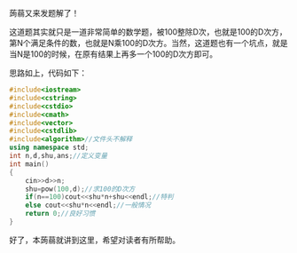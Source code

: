 
蒟蒻又来发题解了！

这道题其实就只是一道非常简单的数学题，被100整除D次，也就是100的D次方，第N个满足条件的数，也就是N乘100的D次方。当然，这道题也有一个坑点，就是当N是100的时候，在原有结果上再多一个100的D次方即可。

思路如上，代码如下：

```cpp
#include<iostream>
#include<cstring>
#include<cstdio>
#include<cmath>
#include<vector>
#include<cstdlib>
#include<algorithm>//文件头不解释
using namespace std;
int n,d,shu,ans;//定义变量
int main()
{
    cin>>d>>n;
    shu=pow(100,d);//求100的D次方
    if(n==100)cout<<shu*n+shu<<endl;//特判
    else cout<<shu*n<<endl;//一般情况
    return 0;//良好习惯
}
```

好了，本蒟蒻就讲到这里，希望对读者有所帮助。